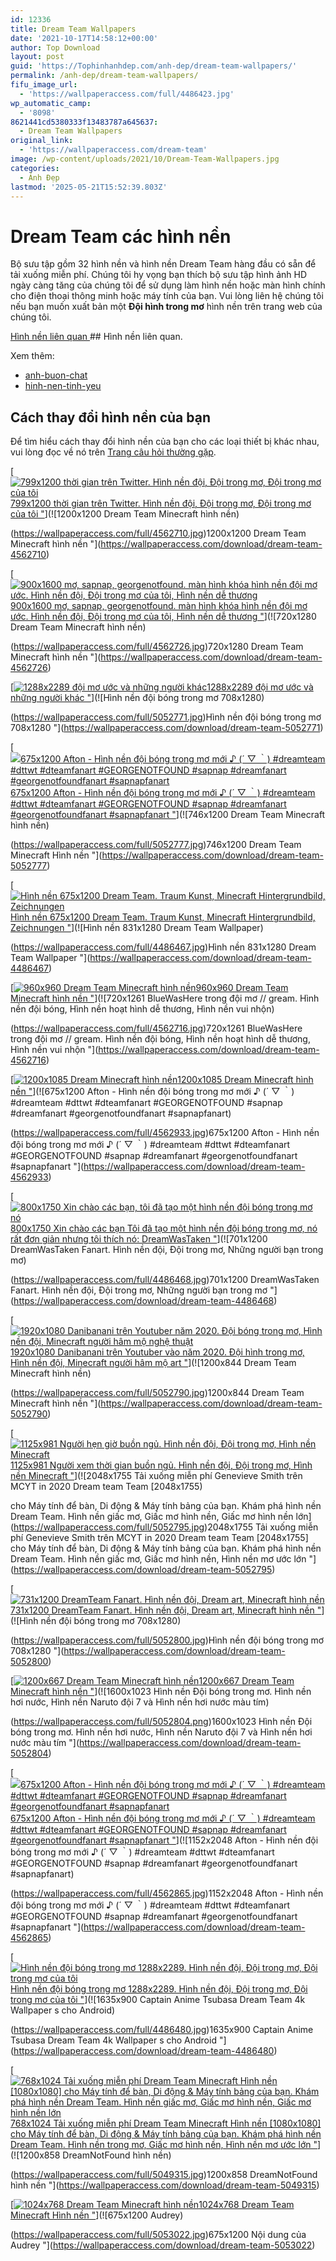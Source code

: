 ```yaml
---
id: 12336
title: Dream Team Wallpapers
date: '2021-10-17T14:58:12+00:00'
author: Top Download
layout: post
guid: 'https://Tophinhanhdep.com/anh-dep/dream-team-wallpapers/'
permalink: /anh-dep/dream-team-wallpapers/
fifu_image_url:
  - 'https://wallpaperaccess.com/full/4486423.jpg'
wp_automatic_camp:
  - '8098'
8621441cd5380333f13483787a645637:
  - Dream Team Wallpapers
original_link:
  - 'https://wallpaperaccess.com/dream-team'
image: /wp-content/uploads/2021/10/Dream-Team-Wallpapers.jpg
categories:
  - Ảnh Đẹp
lastmod: '2025-05-21T15:52:39.803Z'
---
```

# Dream Team các hình nền

Bộ sưu tập gồm 32 hình nền và hình nền Dream Team hàng đầu có sẵn để tải xuống miễn phí. Chúng tôi hy vọng bạn thích bộ sưu tập hình ảnh HD ngày càng tăng của chúng tôi để sử dụng làm hình nền hoặc màn hình chính cho điện thoại thông minh hoặc máy tính của bạn. Vui lòng liên hệ chúng tôi nếu bạn muốn xuất bản một **Đội hình trong mơ** hình nền trên trang web của chúng tôi.

[Hình nền liên quan ](#related) ## Hình nền liên quan.

   
 Xem thêm:

   
- [anh-buon-chat](https://tophinhanhdep.com/hinh-anh-buon/anh-buon-chat/)
- [hinh-nen-tinh-yeu](https://tophinhanhdep.com/hinh-nen-dep/hinh-nen-tinh-yeu/)

## Cách thay đổi hình nền của bạn

Để tìm hiểu cách thay đổi hình nền của bạn cho các loại thiết bị khác nhau, vui lòng đọc về nó trên [Trang câu hỏi thường gặp](https://tophinhanhdep.com/faq/).

  
[[![799x1200 thời gian trên Twitter.  Hình nền đội, Đội trong mơ, Đội trong mơ của tôi](https://wallpaperaccess.com/full/4486423.jpg)799x1200 thời gian trên Twitter. Hình nền đội, Đội trong mơ, Đội trong mơ của tôi "](https://wallpaperaccess.com/download/dream-team-4486423)](![1200x1200 Dream Team Minecraft hình nền)

(https://wallpaperaccess.com/full/4562710.jpg)1200x1200 Dream Team Minecraft hình nền "](https://wallpaperaccess.com/download/dream-team-4562710)

[[![900x1600 mơ, sapnap, georgenotfound.  màn hình khóa hình nền đội mơ ước.  Hình nền đội, Đội trong mơ của tôi, Hình nền dễ thương](https://wallpaperaccess.com/full/4486426.jpg)900x1600 mơ, sapnap, georgenotfound. màn hình khóa hình nền đội mơ ước. Hình nền đội, Đội trong mơ của tôi, Hình nền dễ thương "](https://wallpaperaccess.com/download/dream-team-4486426)](![720x1280 Dream Team Minecraft hình nền)

(https://wallpaperaccess.com/full/4562726.jpg)720x1280 Dream Team Minecraft hình nền "](https://wallpaperaccess.com/download/dream-team-4562726)

[[![1288x2289 đội mơ ước và những người khác](https://wallpaperaccess.com/full/4562977.jpg)1288x2289 đội mơ ước và những người khác "](https://wallpaperaccess.com/download/dream-team-4562977)](![Hình nền đội bóng trong mơ 708x1280)

(https://wallpaperaccess.com/full/5052771.jpg)Hình nền đội bóng trong mơ 708x1280 "](https://wallpaperaccess.com/download/dream-team-5052771)

[[![675x1200 Afton - Hình nền đội bóng trong mơ mới ♪ (´ ▽ ｀) #dreamteam #dttwt #dteamfanart #GEORGENOTFOUND #sapnap #dreamfanart #georgenotfoundfanart #sapnapfanart](https://wallpaperaccess.com/full/4486432.jpg)675x1200 Afton - Hình nền đội bóng trong mơ mới ♪ (´ ▽ ｀) #dreamteam #dttwt #dteamfanart #GEORGENOTFOUND #sapnap #dreamfanart #georgenotfoundfanart #sapnapfanart "](https://wallpaperaccess.com/download/dream-team-4486432)](![746x1200 Dream Team Minecraft hình nền)

(https://wallpaperaccess.com/full/5052777.jpg)746x1200 Dream Team Minecraft Hình nền "](https://wallpaperaccess.com/download/dream-team-5052777)

[[![Hình nền 675x1200 Dream Team.  Traum Kunst, Minecraft Hintergrundbild, Zeichnungen](https://wallpaperaccess.com/full/5052782.jpg)Hình nền 675x1200 Dream Team. Traum Kunst, Minecraft Hintergrundbild, Zeichnungen "](https://wallpaperaccess.com/download/dream-team-5052782)](![Hình nền 831x1280 Dream Team Wallpaper)

(https://wallpaperaccess.com/full/4486467.jpg)Hình nền 831x1280 Dream Team Wallpaper "](https://wallpaperaccess.com/download/dream-team-4486467)

[[![960x960 Dream Team Minecraft hình nền](https://wallpaperaccess.com/full/4562713.jpg)960x960 Dream Team Minecraft hình nền "](https://wallpaperaccess.com/download/dream-team-4562713)](![720x1261 BlueWasHere trong đội mơ // gream.  Hình nền đội bóng, Hình nền hoạt hình dễ thương, Hình nền vui nhộn)

(https://wallpaperaccess.com/full/4562716.jpg)720x1261 BlueWasHere trong đội mơ // gream. Hình nền đội bóng, Hình nền hoạt hình dễ thương, Hình nền vui nhộn "](https://wallpaperaccess.com/download/dream-team-4562716)

[[![1200x1085 Dream Minecraft hình nền](https://wallpaperaccess.com/full/4486424.jpg)1200x1085 Dream Minecraft hình nền "](https://wallpaperaccess.com/download/dream-team-4486424)](![675x1200 Afton - Hình nền đội bóng trong mơ mới ♪ (´ ▽ ｀) #dreamteam #dttwt #dteamfanart #GEORGENOTFOUND #sapnap #dreamfanart #georgenotfoundfanart #sapnapfanart)

(https://wallpaperaccess.com/full/4562933.jpg)675x1200 Afton - Hình nền đội bóng trong mơ mới ♪ (´ ▽ ｀) #dreamteam #dttwt #dteamfanart #GEORGENOTFOUND #sapnap #dreamfanart #georgenotfoundfanart #sapnapfanart "](https://wallpaperaccess.com/download/dream-team-4562933)

 [[![800x1750 Xin chào các bạn, tôi đã tạo một hình nền đội bóng trong mơ nó](https://wallpaperaccess.com/full/4486434.png)800x1750 Xin chào các bạn Tôi đã tạo một hình nền đội bóng trong mơ, nó rất đơn giản nhưng tôi thích nó: DreamWasTaken "](https://wallpaperaccess.com/download/dream-team-4486434)](![701x1200 DreamWasTaken Fanart.  Hình nền đội, Đội trong mơ, Những người bạn trong mơ)

(https://wallpaperaccess.com/full/4486468.jpg)701x1200 DreamWasTaken Fanart. Hình nền đội, Đội trong mơ, Những người bạn trong mơ "](https://wallpaperaccess.com/download/dream-team-4486468)

[[![1920x1080 Danibanani trên Youtuber năm 2020. Đội bóng trong mơ, Hình nền đội, Minecraft người hâm mộ nghệ thuật](https://wallpaperaccess.com/full/4486478.jpg)1920x1080 Danibanani trên Youtuber vào năm 2020. Đội hình trong mơ, Hình nền đội, Minecraft người hâm mộ art "](https://wallpaperaccess.com/download/dream-team-4486478)](![1200x844 Dream Team Minecraft hình nền)

(https://wallpaperaccess.com/full/5052790.jpg)1200x844 Dream Team Minecraft hình nền "](https://wallpaperaccess.com/download/dream-team-5052790)

[[![1125x981 Người hẹn giờ buồn ngủ.  Hình nền đội, Đội trong mơ, Hình nền Minecraft](https://wallpaperaccess.com/full/4562771.jpg)1125x981 Người xem thời gian buồn ngủ. Hình nền đội, Đội trong mơ, Hình nền Minecraft "](https://wallpaperaccess.com/download/dream-team-4562771)](![2048x1755 Tải xuống miễn phí Genevieve Smith trên MCYT in 2020 Dream team Team [2048x1755)

 cho Máy tính để bàn, Di động & Máy tính bảng của bạn.  Khám phá hình nền Dream Team.  Hình nền giấc mơ, Giấc mơ hình nền, Giấc mơ hình nền lớn](https://wallpaperaccess.com/full/5052795.jpg)2048x1755 Tải xuống miễn phí Genevieve Smith trên MCYT in 2020 Dream team Team \[2048x1755\] cho Máy tính để bàn, Di động &amp; Máy tính bảng của bạn. Khám phá hình nền Dream Team. Hình nền giấc mơ, Giấc mơ hình nền, Hình nền mơ ước lớn "](https://wallpaperaccess.com/download/dream-team-5052795)

[[![731x1200 DreamTeam Fanart.  Hình nền đội, Dream art, Minecraft hình nền](https://wallpaperaccess.com/full/5052798.jpg)731x1200 DreamTeam Fanart. Hình nền đội, Dream art, Minecraft hình nền "](https://wallpaperaccess.com/download/dream-team-5052798)](![Hình nền đội bóng trong mơ 708x1280)

(https://wallpaperaccess.com/full/5052800.jpg)Hình nền đội bóng trong mơ 708x1280 "](https://wallpaperaccess.com/download/dream-team-5052800)

[[![1200x667 Dream Team Minecraft hình nền](https://wallpaperaccess.com/full/4562943.jpg)1200x667 Dream Team Minecraft hình nền "](https://wallpaperaccess.com/download/dream-team-4562943)](![1600x1023 Hình nền Đội bóng trong mơ.  Hình nền hơi nước, Hình nền Naruto đội 7 và Hình nền hơi nước màu tím)

(https://wallpaperaccess.com/full/5052804.png)1600x1023 Hình nền Đội bóng trong mơ. Hình nền hơi nước, Hình nền Naruto đội 7 và Hình nền hơi nước màu tím "](https://wallpaperaccess.com/download/dream-team-5052804)

[[![675x1200 Afton - Hình nền đội bóng trong mơ mới ♪ (´ ▽ ｀) #dreamteam #dttwt #dteamfanart #GEORGENOTFOUND #sapnap #dreamfanart #georgenotfoundfanart #sapnapfanart](https://wallpaperaccess.com/full/4563096.jpg)675x1200 Afton - Hình nền đội bóng trong mơ mới ♪ (´ ▽ ｀) #dreamteam #dttwt #dteamfanart #GEORGENOTFOUND #sapnap #dreamfanart #georgenotfoundfanart #sapnapfanart "](https://wallpaperaccess.com/download/dream-team-4563096)](![1152x2048 Afton - Hình nền đội bóng trong mơ mới ♪ (´ ▽ ｀) #dreamteam #dttwt #dteamfanart #GEORGENOTFOUND #sapnap #dreamfanart #georgenotfoundfanart #sapnapfanart)

(https://wallpaperaccess.com/full/4562865.jpg)1152x2048 Afton - Hình nền đội bóng trong mơ mới ♪ (´ ▽ ｀) #dreamteam #dttwt #dteamfanart #GEORGENOTFOUND #sapnap #dreamfanart #georgenotfoundfanart #sapnapfanart "](https://wallpaperaccess.com/download/dream-team-4562865)

[[![Hình nền đội bóng trong mơ 1288x2289.  Hình nền đội, Đội trong mơ, Đội trong mơ của tôi](https://wallpaperaccess.com/full/5019387.jpg)Hình nền đội bóng trong mơ 1288x2289. Hình nền đội, Đội trong mơ, Đội trong mơ của tôi "](https://wallpaperaccess.com/download/dream-team-5019387)](![1635x900 Captain Anime Tsubasa Dream Team 4k Wallpaper s cho Android)

(https://wallpaperaccess.com/full/4486480.jpg)1635x900 Captain Anime Tsubasa Dream Team 4k Wallpaper s cho Android "](https://wallpaperaccess.com/download/dream-team-4486480)

[[![768x1024 Tải xuống miễn phí Dream Team Minecraft Hình nền [1080x1080] cho Máy tính để bàn, Di động & Máy tính bảng của bạn.  Khám phá hình nền Dream Team.  Hình nền giấc mơ, Giấc mơ hình nền, Giấc mơ hình nền lớn](https://wallpaperaccess.com/full/5052832.jpg)768x1024 Tải xuống miễn phí Dream Team Minecraft Hình nền \[1080x1080\] cho Máy tính để bàn, Di động &amp; Máy tính bảng của bạn. Khám phá hình nền Dream Team. Hình nền trong mơ, Giấc mơ hình nền, Hình nền mơ ước lớn "](https://wallpaperaccess.com/download/dream-team-5052832)](![1200x858 DreamNotFound hình nền)

(https://wallpaperaccess.com/full/5049315.jpg)1200x858 DreamNotFound hình nền "](https://wallpaperaccess.com/download/dream-team-5049315)

[[![1024x768 Dream Team Minecraft hình nền](https://wallpaperaccess.com/full/5052955.jpg)1024x768 Dream Team Minecraft Hình nền "](https://wallpaperaccess.com/download/dream-team-5052955)](![675x1200 Audrey)

(https://wallpaperaccess.com/full/5053022.jpg)675x1200 Nội dung của Audrey "](https://wallpaperaccess.com/download/dream-team-5053022)

